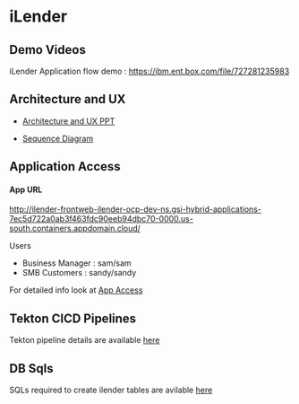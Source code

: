 # iLender 

## Demo Videos

iLender Application flow demo : https://ibm.ent.box.com/file/727281235983

## Architecture and UX

- [Architecture and UX PPT](https://ibm.ent.box.com/file/727281729299) 

- [Sequence Diagram ](design/iLender-Sequence.png) 


## Application Access

#### App URL

http://ilender-frontweb-ilender-ocp-dev-ns.gsi-hybrid-applications-7ec5d722a0ab3f463fdc90eeb94dbc70-0000.us-south.containers.appdomain.cloud/

Users
- Business Manager : sam/sam
- SMB Customers : sandy/sandy

For detailed info look at [App Access](application-access) 

## Tekton CICD Pipelines

Tekton pipeline details are available [here](tekton) 

## DB Sqls

SQLs required to create ilender tables are avilable [here](application-access) 


